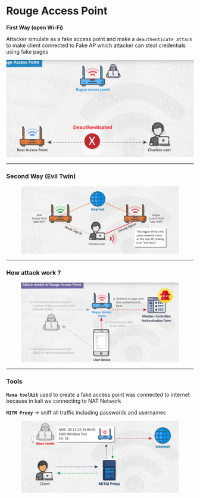 # Rouge Access Point

**First Way (open Wi-Fi)**

Attacker simulate as a fake access point and make a `deauthenticate attack` to make client connected to Fake AP which attacker can steal credentials using fake pages

![image.png](<../../.gitbook/assets/image (1).png>)

***

### Second Way (Evil Twin)

<figure><img src="../../.gitbook/assets/image 1 (1).png" alt=""><figcaption></figcaption></figure>

***

### How attack work ?

<figure><img src="../../.gitbook/assets/image 2.png" alt=""><figcaption></figcaption></figure>

***

### Tools

**`Mana toolkit`** used to create a fake access point was connected to internet because in kali we connecting to NAT Network

**`MITM Proxy`** → sniff all traffic including passwords and usernames

<figure><img src="../../.gitbook/assets/image 3.png" alt=""><figcaption></figcaption></figure>
